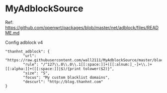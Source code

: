 # MyAdblockSource

Ref: https://github.com/openwrt/packages/blob/master/net/adblock/files/README.md

Config adblock v4
```
"thanhnt_adblock": {
		"url": "https://raw.githubusercontent.com/wall2111/MyAdblockSource/master/black_hosts.txt",
		"rule": "/^127\\.0\\.0\\.1[[:space:]]+([[:alnum:]_-]+\\.)+[[:alpha:]]+([[:space:]]|$)/{print tolower($2)}",
		"size": "S",
		"focus": "My custom blacklist domains",
		"descurl": "http://blog.thanhnt.com"
}
```
